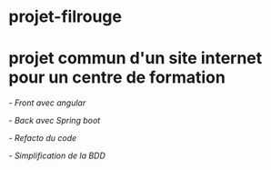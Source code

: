 # projet-filrouge

# projet commun d'un site internet pour un centre de formation

_- Front avec angular_

_- Back avec Spring boot_

_- Refacto du code_

_- Simplification de la BDD_
